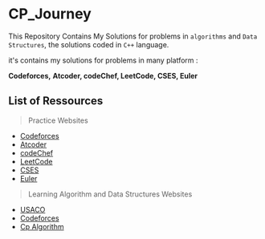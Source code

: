 # CP_Journey

This Repository Contains My Solutions for problems in `algorithms` and `Data Structures`, the solutions coded in `C++` language.

it's contains my solutions for problems in many platform :

**Codeforces,**
**Atcoder, codeChef, LeetCode, CSES, Euler**


## List of Ressources
> Practice Websites
* [Codeforces](https://codeforces.com/)
* [Atcoder](https://atcoder.jp/)
* [codeChef](https://www.codechef.com/)
* [LeetCode](https://leetcode.com/)
* [CSES](https://cses.fi/)
* [Euler](https://projecteuler.net/archives)

> Learning Algorithm and Data Structures Websites

* [USACO](https://usaco.guide/dashboard/)
* [Codeforces](https://codeforces.com/blog/entry23054)
* [Cp Algorithm](https://cp-algorithms.com/)
